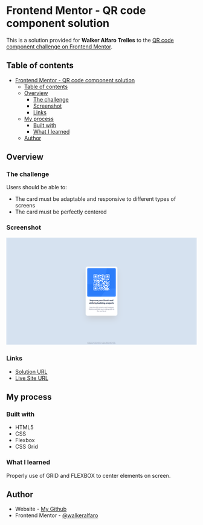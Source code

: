# Frontend Mentor - QR code component solution

This is a solution provided for **Walker Alfaro Trelles** to the [QR code component challenge on Frontend Mentor](https://www.frontendmentor.io/challenges/qr-code-component-iux_sIO_H). 

## Table of contents

- [Frontend Mentor - QR code component solution](#frontend-mentor---qr-code-component-solution)
  - [Table of contents](#table-of-contents)
  - [Overview](#overview)
    - [The challenge](#the-challenge)
    - [Screenshot](#screenshot)
    - [Links](#links)
  - [My process](#my-process)
    - [Built with](#built-with)
    - [What I learned](#what-i-learned)
  - [Author](#author)

## Overview

### The challenge

Users should be able to:

- The card must be adaptable and responsive to different types of screens
- The card must be perfectly centered

### Screenshot

![landscape](https://github.com/WalkerAlfaro/qr-code-component-main/blob/main/screenshots/landscape.png)

### Links

- [Solution URL](https://github.com/WalkerAlfaro/qr-code-component-main)
- [Live Site URL](https://walkeralfaro.github.io/qr-code-component-main/)

## My process

### Built with

- HTML5
- CSS
- Flexbox
- CSS Grid

### What I learned

Properly use of GRID and FLEXBOX to center elements on screen.

## Author

- Website - [My Github](https://github.com/WalkerAlfaro)
- Frontend Mentor - [@walkeralfaro](https://www.frontendmentor.io/profile/WalkerAlfaro)
